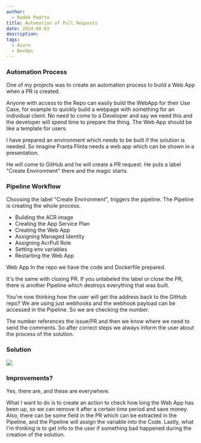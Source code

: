 ```yaml
---
author:
  - Radek Padrta
title: Automation of Pull Requests
date: 2024-08-03
description: 
tags:
  - Azure
  - DevOps
---
```


### Automation Process
One of my projects was to create an automation process to build a Web App when a PR is created.

Anyone with access to the Repo can easily build the WebApp for their Use Case, for example to quickly build a webpage with something for an individual client. No need to come to a Developer and say we need this and the developer will spend time to prepare the thing. The Web App should be like a template for users.

I have prepared an environment which needs to be built if the solution is needed. So imagine Franta Flinta needs a web app which can be shown in a presentation.

He will come to GitHub and he will create a PR request. He puts a label "Create Environment" there and the magic starts.

### Pipeline Workflow
Choosing the label "Create Environment", triggers the pipeline. The Pipeline is creating the whole process.

- Building the ACR image
- Creating the App Service Plan
- Creating the Web App
- Assigning Managed Identity
- Assigning AcrPull Role
- Setting env variables
- Restarting the Web App

Web App In the repo we have the code and Dockerfile prepared.

It's the same with closing PR. If you unlabeled the label or close the PR, there is another Pipeline which destroys everything that was built.

You're now thinking how the user will get the address back to the GitHub repo?
We are using just webhooks and the webhook payload can be accessed in the Pipeline. So we are checking the number.

The number references the issue/PR and then we know where we need to send the comments. 
So after correct steps we always inform the user about the process of the solution.

### Solution

![](/Autoamtion.png)

### Improvements?
Yes, there are, and these are everywhere.

What I want to do is to create an action to check how long the Web App has been up, so we can remove it after a certain time period and save money.
Also, there can be some field in the PR which can be extracted in the Pipeline, and the Pipeline will assign the variable into the Code.
Lastly, what I'm thinking is to get info to the user if something bad happened during the creation of the solution.


